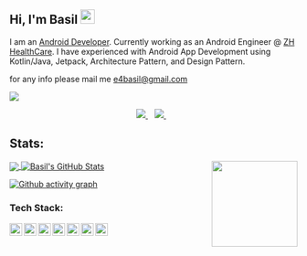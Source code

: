 <h2> Hi, I'm Basil <img src="https://media.giphy.com/media/hvRJCLFzcasrR4ia7z/giphy.gif" width="25px"> </h2> 

I am an [Android Developer](#). Currently working as an Android Engineer @ [ZH HealthCare](https://zhhealthcare.com/). I have experienced with Android App Development using Kotlin/Java, Jetpack, Architecture Pattern, and Design Pattern.

for any info please mail me e4basil@gmail.com

![](https://komarev.com/ghpvc/?username=e4basil&color=brightgreen&style=flat)

<p align='center'>

<a href="https://www.linkedin.com/in/basil-k-891974a2/">
  <img src="https://img.shields.io/badge/linkedin-%230077B5.svg?&style=for-the-badge&logo=linkedin&logoColor=white" />
</a>&nbsp;&nbsp;
    <!--
<a href="https://medium.com/@e4basil">
  <img src="https://img.shields.io/badge/medium-%2312100E.svg?&style=for-the-badge&logo=medium&logoColor=white" />
</a>&nbsp;&nbsp;
  -->
<a href="mailto:e4basil@gmail.com">
  <img src="https://img.shields.io/badge/email me-%23D14836.svg?&style=for-the-badge&logo=gmail&logoColor=white" />
</a>&nbsp;&nbsp;
</p>

## Stats:

<img align ="right" src = "https://i.imgur.com/w4pKOQi.jpg" width="150" height="150">

<a href="https://github.com/e4basil/e4basil">
  <img align="center" src="https://github-readme-stats.vercel.app/api/top-langs/?username=e4basil&hide=html&title_color=ffffff&text_color=c9cacc&icon_color=2bbc8a&bg_color=1d1f21" />
  <img align="center" src="https://github-readme-stats.vercel.app/api?username=e4basil&show_icons=true&line_height=27&count_private=true&title_color=ffffff&text_color=c9cacc&icon_color=2bbc8a&bg_color=1d1f21" alt="Basil's GitHub Stats" />
</a>

[![Github activity graph](https://activity-graph.herokuapp.com/graph?username=e4basil&theme=react-dark&hide_border=true&color=BDDFFF&line=6E93B5&point=BDDFFF)](https://git.io/e4basil&hide_border=true)

<a href="https://github.com/e4basil/e4basil">
  
</a>

### Tech Stack:

[<img align="left" alt="e4basil | pub" width="22px" src="https://cdn.jsdelivr.net/npm/simple-icons@v3/icons/android.svg" />][website]
[<img align="left" alt="e4basil | pub" width="22px" src="https://cdn.jsdelivr.net/npm/simple-icons@v3/icons/java.svg" />][website]
[<img align="left" alt="e4basil | pub" width="22px" src="https://cdn.jsdelivr.net/npm/simple-icons@v3/icons/kotlin.svg" />][website]
[<img align="left" alt="e4basil | pub" width="22px" src="https://cdn.jsdelivr.net/npm/simple-icons@v3/icons/gradle.svg" />][website]
[<img align="left" alt="e4basil | pub" width="22px" src="https://cdn.jsdelivr.net/npm/simple-icons@v3/icons/flutter.svg" />][website]
[<img align="left" alt="e4basil | pub" width="22px" src="https://cdn.jsdelivr.net/npm/simple-icons@v3/icons/dart.svg" />][website]
[<img align="left" alt="e4basil | pub" width="22px" src="https://cdn.jsdelivr.net/npm/simple-icons@v3/icons/git.svg" />][website]

[website]: https://github.com/e4basil/e4basil
[twitter]: 
[instagram]: 
[linkedin]: https://www.linkedin.com/in/basil-k-891974a2/

<!--
## Languages & Frameworks:
- Android (Java/Kotlin)<img align="left" alt="android" width="22px" src="https://cdn.jsdelivr.net/npm/simple-icons@v3/icons/android.svg"/>

- Web (Laravel, React)<img align="left" alt="flutter" width="22px" src="https://cdn.jsdelivr.net/npm/simple-icons@v3/icons/react.svg"/><img align="left" alt="flutter" width="22px" src="https://cdn.jsdelivr.net/npm/simple-icons@v3/icons/laravel.svg"/>
-->

<!--
**e4basil/e4basil** is a ✨ _special_ ✨ repository because its `README.md` (this file) appears on your GitHub profile.
-->
